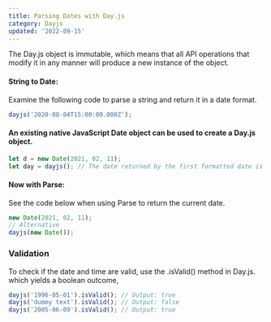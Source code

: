 ```yaml
---
title: Parsing Dates with Day.js
category: Dayjs
updated: '2022-09-15'
---
```


The Day.js object is immutable, which means that all API operations that modify it in any manner will produce a new instance of the object.

#### String to Date:

Examine the following code to parse a string and return it in a date format.

```js
dayjs('2020-08-04T15:00:00.000Z');
```

#### An existing native JavaScript Date object can be used to create a Day.js object.

```js
let d = new Date(2021, 02, 11);
let day = dayjs(); // The date returned by the first formatted date is copied in this line
```

#### Now with Parse:

See the code below when using Parse to return the current date.

```js
new Date(2021, 02, 11);
// Alternative
dayjs(new Date());
```

### Validation

To check if the date and time are valid, use the .isValid() method in Day.js. which yields a boolean outcome,

```js
dayjs('1996-05-01').isValid(); // Output: true
dayjs('dummy text').isValid(); // Output: false
dayjs('2005-06-09').isValid(); // Output: true
```
